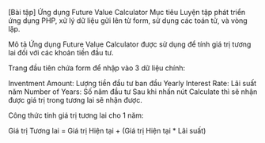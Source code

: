 [Bài tập] Ứng dụng Future Value Calculator
Mục tiêu
Luyện tập phát triển ứng dụng PHP, xử lý dữ liệu gửi lên từ form, sử dụng các toán tử, và vòng lặp.

Mô tả
Ứng dụng Future Value Calculator được sử dụng để tính giá trị tương lai đối với các khoản tiền đầu tư.

Trang đầu tiên chứa form để nhập vào 3 dữ liệu chính:

Inventment Amount: Lượng tiền đầu tư ban đầu
Yearly Interest Rate: Lãi suất năm
Number of Years: Số năm đầu tư
Sau khi nhấn nút Calculate thì sẽ nhận được giá trị trong tương lai sẽ nhận được.

Công thức tính giá trị tương lai cho 1 năm:

Giá trị Tương lai = Giá trị Hiện tại + (Giá trị Hiện tại * Lãi suất)
